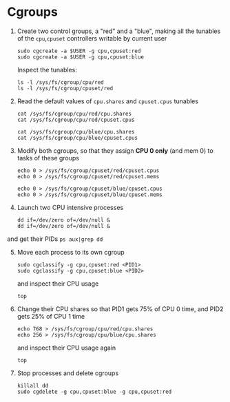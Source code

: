 # Cgroups

1. Create two control groups, a "red" and a "blue", making all the tunables of the 
   `cpu`,`cpuset` controllers writable by current user
    ```
    sudo cgcreate -a $USER -g cpu,cpuset:red
    sudo cgcreate -a $USER -g cpu,cpuset:blue
    ```
    
   Inspect the tunables:
    ```
    ls -l /sys/fs/cgroup/cpu/red
    ls -l /sys/fs/cgroup/cpuset/red
    ```

2. Read the default values of `cpu.shares` and `cpuset.cpus` tunables
    ```
    cat /sys/fs/cgroup/cpu/red/cpu.shares
    cat /sys/fs/cgroup/cpu/red/cpuset.cpus

    cat /sys/fs/cgroup/cpu/blue/cpu.shares
    cat /sys/fs/cgroup/cpu/blue/cpuset.cpus
    ```

3. Modify both cgroups, so that they assign __CPU 0 only__ (and mem 0) to tasks of these groups
  
    ```
    echo 0 > /sys/fs/cgroup/cpuset/red/cpuset.cpus 
    echo 0 > /sys/fs/cgroup/cpuset/red/cpuset.mems 

    echo 0 > /sys/fs/cgroup/cpuset/blue/cpuset.cpus
    echo 0 > /sys/fs/cgroup/cpuset/blue/cpuset.mems 
    ```

4. Launch two CPU intensive processes

    ```
    dd if=/dev/zero of=/dev/null &
    dd if=/dev/zero of=/dev/null &
    ```

  and get their PIDs
    ```
    ps aux|grep dd
    ```


5. Move each process to its own cgroup 
    ```
    sudo cgclassify -g cpu,cpuset:red <PID1>
    sudo cgclassify -g cpu,cpuset:blue <PID2>
    ```

    and inspect their CPU usage
    ```
    top
    ```

6. Change their CPU shares so that PID1 gets 75% of CPU 0 time, and PID2 gets 25% of CPU 1 time
    ```
    echo 768 > /sys/fs/cgroup/cpu/red/cpu.shares 
    echo 256 > /sys/fs/cgroup/cpu/blue/cpu.shares 
    ```
    
    and inspect their CPU usage again
    ```
    top
    ```

7. Stop processes and delete cgroups 

    ```
    killall dd 
    sudo cgdelete -g cpu,cpuset:blue -g cpu,cpuset:red
    ```
